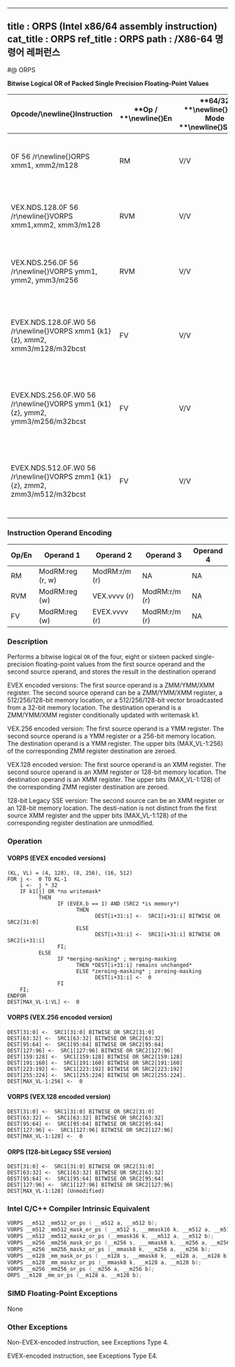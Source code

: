 ----------------------------
title : ORPS (Intel x86/64 assembly instruction)
cat_title : ORPS
ref_title : ORPS
path : /X86-64 명령어 레퍼런스
----------------------------
#@ ORPS

**Bitwise Logical OR of Packed Single Precision Floating-Point Values**

|**Opcode/**\newline{}**Instruction**|**Op / **\newline{}**En**|**64/32 **\newline{}**bit Mode **\newline{}**Support**|**CPUID **\newline{}**Feature **\newline{}**Flag**|**Description**|
|------------------------------------|-------------------------|------------------------------------------------------|--------------------------------------------------|---------------|
|0F 56 /r\newline{}ORPS xmm1, xmm2/m128|RM|V/V|SSE|Return the bitwise logical OR of packed single-precision floating-point values in xmm1 and xmm2/mem. |
|VEX.NDS.128.0F 56 /r\newline{}VORPS xmm1,xmm2, xmm3/m128|RVM|V/V|AVX|Return the bitwise logical OR of packed single-precision floating-point values in xmm2 and xmm3/mem. |
|VEX.NDS.256.0F 56 /r\newline{}VORPS ymm1, ymm2, ymm3/m256|RVM|V/V|AVX|Return the bitwise logical OR of packed single-precision floating-point values in ymm2 and ymm3/mem.|
|EVEX.NDS.128.0F.W0 56 /r\newline{}VORPS xmm1 {k1}{z}, xmm2, xmm3/m128/m32bcst|FV|V/V|AVX512VL\newline{}AVX512DQ|Return the bitwise logical OR of packed single-precision floating-point values in xmm2 and xmm3/m128/m32bcst subject to writemask k1.|
|EVEX.NDS.256.0F.W0 56 /r\newline{}VORPS ymm1 {k1}{z}, ymm2, ymm3/m256/m32bcst|FV|V/V|AVX512VL\newline{}AVX512DQ|Return the bitwise logical OR of packed single-precision floating-point values in ymm2 and ymm3/m256/m32bcst subject to writemask k1.|
|EVEX.NDS.512.0F.W0 56 /r\newline{}VORPS zmm1 {k1}{z}, zmm2, zmm3/m512/m32bcst|FV|V/V|AVX512DQ|Return the bitwise logical OR of packed single-precision floating-point values in zmm2 and zmm3/m512/m32bcst subject to writemask k1.|
### Instruction Operand Encoding


|Op/En|Operand 1|Operand 2|Operand 3|Operand 4|
|-----|---------|---------|---------|---------|
|RM|ModRM:reg (r, w)|ModRM:r/m (r)|NA|NA|
|RVM|ModRM:reg (w)|VEX.vvvv (r)|ModRM:r/m (r)|NA|
|FV|ModRM:reg (w)|EVEX.vvvv (r)|ModRM:r/m (r)|NA|
### Description


Performs a bitwise logical `OR` of the four, eight or sixteen packed single-precision floating-point values from the first source operand and the second source operand, and stores the result in the destination operand

EVEX encoded versions: The first source operand is a ZMM/YMM/XMM register. The second source operand can be a ZMM/YMM/XMM register, a 512/256/128-bit memory location, or a 512/256/128-bit vector broadcasted from a 32-bit memory location. The destination operand is a ZMM/YMM/XMM register conditionally updated with writemask k1.

VEX.256 encoded version: The first source operand is a YMM register. The second source operand is a YMM register or a 256-bit memory location. The destination operand is a YMM register. The upper bits (MAX_VL-1:256) of the corresponding ZMM register destination are zeroed.

VEX.128 encoded version: The first source operand is an XMM register. The second source operand is an XMM register or 128-bit memory location. The destination operand is an XMM register. The upper bits (MAX_VL-1:128) of the corresponding ZMM register destination are zeroed.

128-bit Legacy SSE version: The second source can be an XMM register or an 128-bit memory location. The desti-nation is not distinct from the first source XMM register and the upper bits (MAX_VL-1:128) of the corresponding register destination are unmodified.


### Operation
#### VORPS (EVEX encoded versions)
```info-verb
(KL, VL) = (4, 128), (8, 256), (16, 512)
FOR j <-  0 TO KL-1
    i <-  j * 32
    IF k1[j] OR *no writemask*
          THEN 
                IF (EVEX.b == 1) AND (SRC2 *is memory*)
                      THEN
                            DEST[i+31:i] <-  SRC1[i+31:i] BITWISE OR SRC2[31:0]
                      ELSE 
                            DEST[i+31:i] <-  SRC1[i+31:i] BITWISE OR SRC2[i+31:i]
                FI;
          ELSE 
                IF *merging-masking* ; merging-masking
                      THEN *DEST[i+31:i] remains unchanged*
                      ELSE *zeroing-masking* ; zeroing-masking
                            DEST[i+31:i] <-  0
                FI
    FI;
ENDFOR
DEST[MAX_VL-1:VL] <-  0
```
#### VORPS (VEX.256 encoded version)
```info-verb
DEST[31:0] <-  SRC1[31:0] BITWISE OR SRC2[31:0]
DEST[63:32] <-  SRC1[63:32] BITWISE OR SRC2[63:32]
DEST[95:64] <-  SRC1[95:64] BITWISE OR SRC2[95:64]
DEST[127:96] <-  SRC1[127:96] BITWISE OR SRC2[127:96]
DEST[159:128] <-  SRC1[159:128] BITWISE OR SRC2[159:128]
DEST[191:160] <-  SRC1[191:160] BITWISE OR SRC2[191:160]
DEST[223:192] <-  SRC1[223:192] BITWISE OR SRC2[223:192]
DEST[255:224] <-  SRC1[255:224] BITWISE OR SRC2[255:224].
DEST[MAX_VL-1:256] <-  0
```
#### VORPS (VEX.128 encoded version)
```info-verb
DEST[31:0] <-  SRC1[31:0] BITWISE OR SRC2[31:0]
DEST[63:32] <-  SRC1[63:32] BITWISE OR SRC2[63:32]
DEST[95:64] <-  SRC1[95:64] BITWISE OR SRC2[95:64]
DEST[127:96] <-  SRC1[127:96] BITWISE OR SRC2[127:96]
DEST[MAX_VL-1:128] <-  0
```
#### ORPS (128-bit Legacy SSE version)
```info-verb
DEST[31:0] <-  SRC1[31:0] BITWISE OR SRC2[31:0]
DEST[63:32] <-  SRC1[63:32] BITWISE OR SRC2[63:32]
DEST[95:64] <-  SRC1[95:64] BITWISE OR SRC2[95:64]
DEST[127:96] <-  SRC1[127:96] BITWISE OR SRC2[127:96]
DEST[MAX_VL-1:128] (Unmodified)
```

### Intel C/C++ Compiler Intrinsic Equivalent

```cpp
VORPS __m512 _mm512_or_ps ( __m512 a, __m512 b);
VORPS __m512 _mm512_mask_or_ps ( __m512 s, __mmask16 k, __m512 a, __m512 b);
VORPS __m512 _mm512_maskz_or_ps (__mmask16 k, __m512 a, __m512 b);
VORPS __m256 _mm256_mask_or_ps (__m256 s, ___mmask8 k, __m256 a, __m256 b);
VORPS __m256 _mm256_maskz_or_ps (__mmask8 k, __m256 a, __m256 b);
VORPS __m128 _mm_mask_or_ps ( __m128 s, __mmask8 k, __m128 a, __m128 b);
VORPS __m128 _mm_maskz_or_ps (__mmask8 k, __m128 a, __m128 b);
VORPS __m256 _mm256_or_ps (__m256 a, __m256 b);
ORPS __m128 _mm_or_ps (__m128 a, __m128 b);
```
### SIMD Floating-Point Exceptions


None

### Other Exceptions


Non-EVEX-encoded instruction, see Exceptions Type 4.

EVEX-encoded instruction, see Exceptions Type E4.

